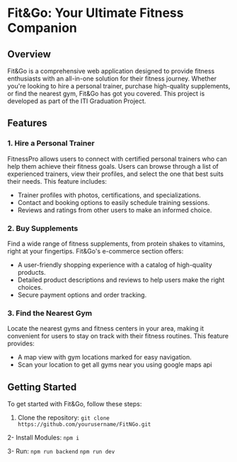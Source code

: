 
# Fit&Go: Your Ultimate Fitness Companion

## Overview
Fit&Go is a comprehensive web application designed to provide fitness enthusiasts with an all-in-one solution for their fitness journey. Whether you're looking to hire a personal trainer, purchase high-quality supplements, or find the nearest gym, Fit&Go has got you covered. This project is developed as part of the ITI Graduation Project.

## Features
### 1. Hire a Personal Trainer
FitnessPro allows users to connect with certified personal trainers who can help them achieve their fitness goals. Users can browse through a list of experienced trainers, view their profiles, and select the one that best suits their needs. This feature includes:
- Trainer profiles with photos, certifications, and specializations.
- Contact and booking options to easily schedule training sessions.
- Reviews and ratings from other users to make an informed choice.

### 2. Buy Supplements
Find a wide range of fitness supplements, from protein shakes to vitamins, right at your fingertips. Fit&Go's e-commerce section offers:
- A user-friendly shopping experience with a catalog of high-quality products.
- Detailed product descriptions and reviews to help users make the right choices.
- Secure payment options and order tracking.

### 3. Find the Nearest Gym
Locate the nearest gyms and fitness centers in your area, making it convenient for users to stay on track with their fitness routines. This feature provides:
- A map view with gym locations marked for easy navigation.
- Scan your location to get all gyms near you using google maps api

## Getting Started
To get started with Fit&Go, follow these steps:

1. Clone the repository:
   `git clone https://github.com/yourusername/FitNGo.git`

2- Install Modules:
  `npm i`

 3- Run:
   `npm run backend`
   `npm run dev`
